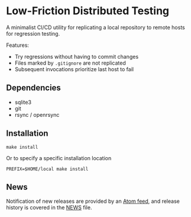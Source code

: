 Low-Friction Distributed Testing
================================

A minimalist CI/CD utility for replicating a local repository to remote hosts for
regression testing.

Features:

* Try regressions without having to commit changes
* Files marked by `.gitignore` are not replicated
* Subsequent invocations prioritize last host to fail

Dependencies
------------

* sqlite3
* git
* rsync / openrsync

Installation
------------

    make install

Or to specify a specific installation location

    PREFIX=$HOME/local make install

News
----

Notification of new releases are provided by an
[Atom feed](https://github.com/eradman/reposync/releases.atom),
and release history is covered in the [NEWS](NEWS) file.
